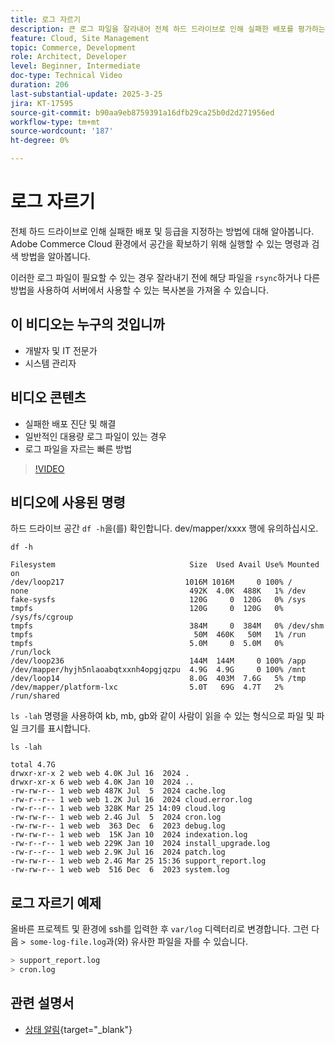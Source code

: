 ```yaml
---
title: 로그 자르기
description: 큰 로그 파일을 잘라내어 전체 하드 드라이브로 인해 실패한 배포를 평가하는 방법에 대해 알아봅니다.
feature: Cloud, Site Management
topic: Commerce, Development
role: Architect, Developer
level: Beginner, Intermediate
doc-type: Technical Video
duration: 206
last-substantial-update: 2025-3-25
jira: KT-17595
source-git-commit: b90aa9eb8759391a16dfb29ca25b0d2d271956ed
workflow-type: tm+mt
source-wordcount: '187'
ht-degree: 0%

---
```


# 로그 자르기

전체 하드 드라이브로 인해 실패한 배포 및 등급을 지정하는 방법에 대해 알아봅니다. Adobe Commerce Cloud 환경에서 공간을 확보하기 위해 실행할 수 있는 명령과 검색 방법을 알아봅니다.

이러한 로그 파일이 필요할 수 있는 경우 잘라내기 전에 해당 파일을 `rsync`하거나 다른 방법을 사용하여 서버에서 사용할 수 있는 복사본을 가져올 수 있습니다.

## 이 비디오는 누구의 것입니까

- 개발자 및 IT 전문가
- 시스템 관리자

## 비디오 콘텐츠

- 실패한 배포 진단 및 해결
- 일반적인 대용량 로그 파일이 있는 경우
- 로그 파일을 자르는 빠른 방법

>[!VIDEO](https://video.tv.adobe.com/v/3454572?learn=on)


## 비디오에 사용된 명령

하드 드라이브 공간 `df -h`을(를) 확인합니다. dev/mapper/xxxx 행에 유의하십시오.

```SHELL
df -h

Filesystem                              Size  Used Avail Use% Mounted on
/dev/loop217                           1016M 1016M     0 100% /
none                                    492K  4.0K  488K   1% /dev
fake-sysfs                              120G     0  120G   0% /sys
tmpfs                                   120G     0  120G   0% /sys/fs/cgroup
tmpfs                                   384M     0  384M   0% /dev/shm
tmpfs                                    50M  460K   50M   1% /run
tmpfs                                   5.0M     0  5.0M   0% /run/lock
/dev/loop236                            144M  144M     0 100% /app
/dev/mapper/hyjh5nlaoabqtxxnh4opgjqzpu  4.9G  4.9G     0 100% /mnt
/dev/loop14                             8.0G  403M  7.6G   5% /tmp
/dev/mapper/platform-lxc                5.0T   69G  4.7T   2% /run/shared
```


`ls -lah` 명령을 사용하여 kb, mb, gb와 같이 사람이 읽을 수 있는 형식으로 파일 및 파일 크기를 표시합니다.

```SHELL
ls -lah

total 4.7G
drwxr-xr-x 2 web web 4.0K Jul 16  2024 .
drwxr-xr-x 6 web web 4.0K Jan 10  2024 ..
-rw-rw-r-- 1 web web 487K Jul  5  2024 cache.log
-rw-r--r-- 1 web web 1.2K Jul 16  2024 cloud.error.log
-rw-r--r-- 1 web web 328K Mar 25 14:09 cloud.log
-rw-rw-r-- 1 web web 2.4G Jul  5  2024 cron.log
-rw-rw-r-- 1 web web  363 Dec  6  2023 debug.log
-rw-rw-r-- 1 web web  15K Jan 10  2024 indexation.log
-rw-r--r-- 1 web web 229K Jan 10  2024 install_upgrade.log
-rw-r--r-- 1 web web 2.9K Jul 16  2024 patch.log
-rw-rw-r-- 1 web web 2.4G Mar 25 15:36 support_report.log
-rw-rw-r-- 1 web web  516 Dec  6  2023 system.log
```

## 로그 자르기 예제

올바른 프로젝트 및 환경에 ssh를 입력한 후 `var/log` 디렉터리로 변경합니다. 그런 다음 `> some-log-file.log`과(와) 유사한 파일을 자를 수 있습니다.

```BASH
> support_report.log 
> cron.log 
```

## 관련 설명서

- [상태 알림](https://experienceleague.adobe.com/en/docs/commerce-on-cloud/user-guide/dev-tools/integrations/health-notifications){target="_blank"}

